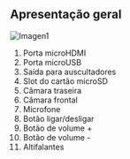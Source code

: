 ## Apresentação geral

![Imagen1](http://static.energysistem.com/images/manuals/44483/5a3d361c6492b.jpg)

1.  Porta microHDMI
2. Porta microUSB
3. Saída para auscultadores
4. Slot do cartão microSD
5. Câmara traseira
6. Câmara frontal
7. Microfone
8. Botão ligar/desligar
9. Botão de volume +
10. Botão de volume -
11. Altifalantes
